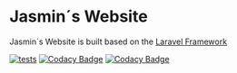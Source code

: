 # Jasmin´s Website

Jasmin´s Website is built based on the [Laravel Framework](https://laravel.com)

[![tests](https://github.com/lordisp/jasmin/actions/workflows/testing.yml/badge.svg)](https://github.com/lordisp/jasmin/actions/workflows/testing.yml) [![Codacy Badge](https://app.codacy.com/project/badge/Coverage/32b2f4e10e954a12aca08a3932b03052)](https://www.codacy.com/gh/lordisp/jasmin/dashboard?utm_source=github.com&utm_medium=referral&utm_content=lordisp/jasmin&utm_campaign=Badge_Coverage) [![Codacy Badge](https://app.codacy.com/project/badge/Grade/32b2f4e10e954a12aca08a3932b03052)](https://www.codacy.com/gh/lordisp/jasmin/dashboard?utm_source=github.com&utm_medium=referral&utm_content=lordisp/jasmin&utm_campaign=Badge_Grade)



